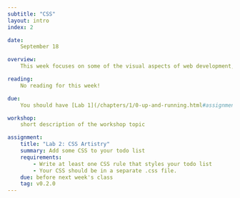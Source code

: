 ```yaml
---
subtitle: "CSS"
layout: intro
index: 2

date:
    September 18

overview:
    This week focuses on some of the visual aspects of web development, and should give you a good idea of how to customize the look and feel of your app. The lab is intentionally very open ended - while I'd love to see everyone's artistic chops, if you are behind on the previous lab, this is the week to get caught up.

reading:
    No reading for this week!

due:
    You should have [Lab 1](/chapters/1/0-up-and-running.html#assignment) completed before class.

workshop:
    short description of the workshop topic

assignment:
    title: "Lab 2: CSS Artistry"
    summary: Add some CSS to your todo list
    requirements:
        - Write at least one CSS rule that styles your todo list
        - Your CSS should be in a separate .css file.
    due: before next week's class
    tag: v0.2.0
---
```

